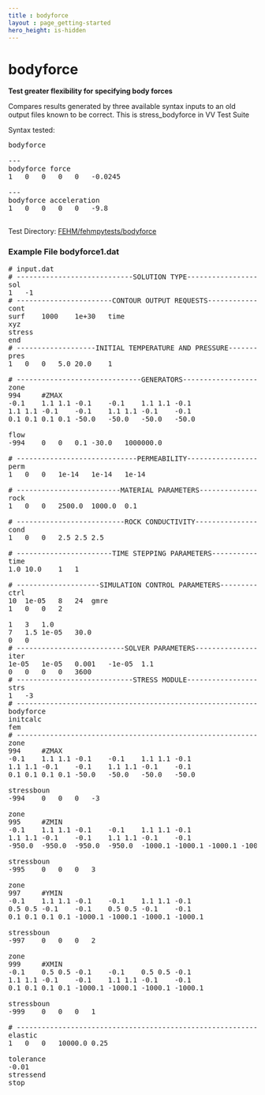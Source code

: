 ```yaml
---
title : bodyforce
layout : page_getting-started
hero_height: is-hidden
---
```


# bodyforce

**Test greater flexibility for specifying body forces**

Compares results generated by three available syntax inputs to an old output files known to be correct.
This is stress_bodyforce in VV Test Suite

Syntax tested:

<pre>
bodyforce
  
---
bodyforce force
1	0	0	0	0	-0.0245
  
---
bodyforce acceleration
1	0	0	0	0	-9.8
  
</pre>  


Test Directory: [FEHM/fehmpytests/bodyforce](https://github.com/lanl/FEHM/tree/master/fehmpytests/bodyforce)


### Example File bodyforce1.dat

<pre>
# input.dat
# ----------------------------SOLUTION TYPE----------------------------
sol
1	-1	
# -----------------------CONTOUR OUTPUT REQUESTS-----------------------
cont
surf	1000	1e+30	time	
xyz
stress
end
# -------------------INITIAL TEMPERATURE AND PRESSURE-------------------
pres
1	0	0	5.0	20.0	1	

# ------------------------------GENERATORS------------------------------
zone
994		#ZMAX
-0.1	1.1	1.1	-0.1	-0.1	1.1	1.1	-0.1	
1.1	1.1	-0.1	-0.1	1.1	1.1	-0.1	-0.1	
0.1	0.1	0.1	0.1	-50.0	-50.0	-50.0	-50.0	

flow
-994	0	0	0.1	-30.0	1000000.0	

# -----------------------------PERMEABILITY-----------------------------
perm
1	0	0	1e-14	1e-14	1e-14	

# -------------------------MATERIAL PARAMETERS-------------------------
rock
1	0	0	2500.0	1000.0	0.1	

# --------------------------ROCK CONDUCTIVITY--------------------------
cond
1	0	0	2.5	2.5	2.5	

# -----------------------TIME STEPPING PARAMETERS-----------------------
time
1.0	10.0	1	1	

# --------------------SIMULATION CONTROL PARAMETERS--------------------
ctrl
10	1e-05	8	24	gmre	
1	0	0	2	

1	3	1.0	
7	1.5	1e-05	30.0	
0	0	
# --------------------------SOLVER PARAMETERS--------------------------
iter
1e-05	1e-05	0.001	-1e-05	1.1	
0	0	0	0	3600	
# ----------------------------STRESS MODULE----------------------------
strs
1	-3	
# ----------------------------------------------------------------------
bodyforce
initcalc
fem
# ----------------------------------------------------------------------
zone
994		#ZMAX
-0.1	1.1	1.1	-0.1	-0.1	1.1	1.1	-0.1	
1.1	1.1	-0.1	-0.1	1.1	1.1	-0.1	-0.1	
0.1	0.1	0.1	0.1	-50.0	-50.0	-50.0	-50.0	

stressboun
-994	0	0	0	-3	

zone
995		#ZMIN
-0.1	1.1	1.1	-0.1	-0.1	1.1	1.1	-0.1	
1.1	1.1	-0.1	-0.1	1.1	1.1	-0.1	-0.1	
-950.0	-950.0	-950.0	-950.0	-1000.1	-1000.1	-1000.1	-1000.1	

stressboun
-995	0	0	0	3	

zone
997		#YMIN
-0.1	1.1	1.1	-0.1	-0.1	1.1	1.1	-0.1	
0.5	0.5	-0.1	-0.1	0.5	0.5	-0.1	-0.1	
0.1	0.1	0.1	0.1	-1000.1	-1000.1	-1000.1	-1000.1	

stressboun
-997	0	0	0	2	

zone
999		#XMIN
-0.1	0.5	0.5	-0.1	-0.1	0.5	0.5	-0.1	
1.1	1.1	-0.1	-0.1	1.1	1.1	-0.1	-0.1	
0.1	0.1	0.1	0.1	-1000.1	-1000.1	-1000.1	-1000.1	

stressboun
-999	0	0	0	1	

# ----------------------------------------------------------------------
elastic
1	0	0	10000.0	0.25	

tolerance
-0.01
stressend
stop
</pre>
